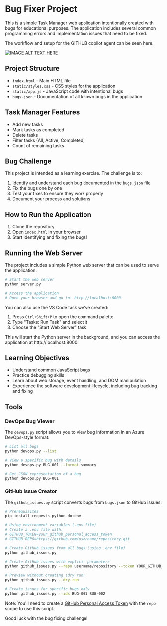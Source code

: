 # Bug Fixer Project

This is a simple Task Manager web application intentionally created with bugs for educational purposes. The application includes several common programming errors and implementation issues that need to be fixed.

The workflow and setup for the GITHUB copilot agent can be seen here.

[![IMAGE ALT TEXT HERE](https://img.youtube.com/vi/cb48g2gcD6M/0.jpg)](https://www.youtube.com/watch?v=cb48g2gcD6M)

## Project Structure

- `index.html` - Main HTML file
- `static/styles.css` - CSS styles for the application
- `static/app.js` - JavaScript code with intentional bugs
- `bugs.json` - Documentation of all known bugs in the application

## Task Manager Features

- Add new tasks
- Mark tasks as completed
- Delete tasks
- Filter tasks (All, Active, Completed)
- Count of remaining tasks

## Bug Challenge

This project is intended as a learning exercise. The challenge is to:

1. Identify and understand each bug documented in the `bugs.json` file
2. Fix the bugs one by one
3. Test your fixes to ensure they work properly
4. Document your process and solutions

## How to Run the Application

1. Clone the repository
2. Open `index.html` in your browser
3. Start identifying and fixing the bugs!

## Running the Web Server

The project includes a simple Python web server that can be used to serve the application:

```bash
# Start the web server
python server.py

# Access the application
# Open your browser and go to: http://localhost:8000
```

You can also use the VS Code task we've created:

1. Press `Ctrl+Shift+P` to open the command palette
2. Type "Tasks: Run Task" and select it
3. Choose the "Start Web Server" task

This will start the Python server in the background, and you can access the application at http://localhost:8000.

## Learning Objectives

- Understand common JavaScript bugs
- Practice debugging skills
- Learn about web storage, event handling, and DOM manipulation
- Experience the software development lifecycle, including bug tracking and fixing

## Tools

### DevOps Bug Viewer

The `devops.py` script allows you to view bug information in an Azure DevOps-style format:

```bash
# List all bugs
python devops.py --list

# View a specific bug with details
python devops.py BUG-001 --format summary

# Get JSON representation of a bug
python devops.py BUG-001
```

### GitHub Issue Creator

The `github_issues.py` script converts bugs from `bugs.json` to GitHub issues:

```bash
# Prerequisites
pip install requests python-dotenv

# Using environment variables (.env file)
# Create a .env file with:
# GITHUB_TOKEN=your_github_personal_access_token
# GITHUB_REPO=https://github.com/username/repository.git

# Create GitHub issues from all bugs (using .env file)
python github_issues.py

# Create GitHub issues with explicit parameters
python github_issues.py --repo username/repository --token YOUR_GITHUB_TOKEN

# Preview without creating (dry run)
python github_issues.py --dry-run

# Create issues for specific bugs only
python github_issues.py --ids BUG-001 BUG-002
```

Note: You'll need to create a [GitHub Personal Access Token](https://github.com/settings/tokens) with the `repo` scope to use this script.

Good luck with the bug fixing challenge!
